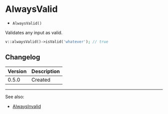 # AlwaysValid

- `AlwaysValid()`

Validates any input as valid.

```php
v::alwaysValid()->isValid('whatever'); // true
```

## Changelog

Version | Description
--------|-------------
  0.5.0 | Created

***
See also:

- [AlwaysInvalid](AlwaysInvalid.md)
